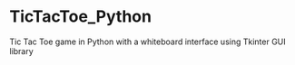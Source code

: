 # TicTacToe_Python
Tic Tac Toe game in Python with a whiteboard interface using Tkinter GUI library
